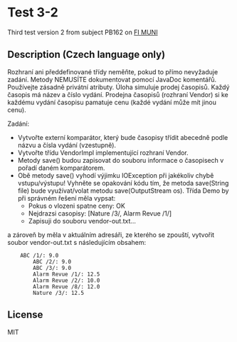 # Test 3-2
Third test version 2 from subject PB162 on [FI MUNI](https://www.fi.muni.cz/)

## Description (Czech language only)
Rozhraní ani předdefinované třídy neměňte, pokud to přímo nevyžaduje zadání. Metody NEMUSÍTE dokumentovat pomocí JavaDoc komentářů. Používejte zásadně privátní atributy.
Úloha simuluje prodej časopisů. Každý časopis má název a číslo vydání. Prodejna časopisů (rozhraní Vendor) si ke každému vydání časopisu pamatuje cenu (každé vydání může mít jinou cenu).

Zadání:

- Vytvořte externí komparátor, který bude časopisy třídit abecedně podle názvu a čísla vydání (vzestupně).
- Vytvořte třídu VendorImpl implementující rozhraní Vendor.
- Metody save() budou zapisovat do souboru informace o časopisech v pořadí daném komparátorem.
- Obě metody save() vyhodí výjimku IOException při jakékoliv chybě vstupu/výstupu!
Vyhněte se opakování kódu tím, že metoda save(String file) bude využívat/volat metodu save(OutputStream os).
Třída Demo by při správném řešení měla vypsat:
    - Pokus o vlozeni spatne ceny: OK
    - Nejdrazsi casopisy: [Nature /3/, Alarm Revue /1/]
    - Zapisuji do souboru vendor-out.txt...

a zároveň by měla v aktuálním adresáři, ze kterého se zpouští, vytvořit soubor vendor-out.txt s následujícím obsahem:

        ABC /1/: 9.0
            ABC /2/: 9.0
            ABC /3/: 9.0
            Alarm Revue /1/: 12.5
            Alarm Revue /2/: 10.0
            Alarm Revue /8/: 12.0
            Nature /3/: 12.5

## License
MIT